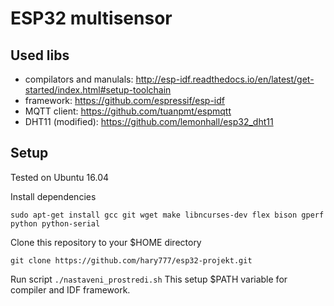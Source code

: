 

# ESP32 multisensor

## Used libs

 - compilators and manulals: http://esp-idf.readthedocs.io/en/latest/get-started/index.html#setup-toolchain
 - framework: https://github.com/espressif/esp-idf
 - MQTT client: https://github.com/tuanpmt/espmqtt
 - DHT11 (modified): https://github.com/lemonhall/esp32_dht11


## Setup

Tested on Ubuntu 16.04

Install dependencies
```
sudo apt-get install gcc git wget make libncurses-dev flex bison gperf python python-serial
```

Clone this repository to your $HOME directory
```
git clone https://github.com/hary777/esp32-projekt.git
```

Run script `./nastaveni_prostredi.sh`
This setup $PATH variable for compiler and IDF framework.







